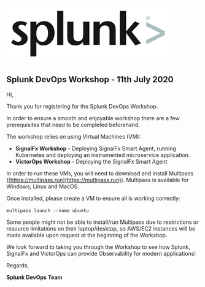 ![Splunk Logo](docs/images/splunk-logo.png)

## Splunk DevOps Workshop - 11th July 2020

Hi,

Thank you for registering for the Splunk DevOps Workshop.

In order to ensure a smooth and enjoyable workshop there are a few prerequisites that need to be completed beforehand.

The workshop relies on using Virtual Machines (VM):

* **SignalFx Workshop** - Deploying SignalFx Smart Agent, running Kubernetes and deploying an instrumented microservice application.
* **VictorOps Workshop** - Deploying the SignalFx Smart Agent

In order to run these VMs, you will need to download and install Multipass ([https://multipass.run](https://mutlipass.run)). Multipass is available for Windows, Linux and MacOS.

Once installed, please create a VM to ensure all is working correctly:

`multipass launch --name ubuntu`

Some people might not be able to install/run Multipass due to restrictions or resource limitations on their laptop/desktop, so AWS/EC2 instances will be made available upon request at the beginning of the Workshop.

We look forward to taking you through the Workshop to see how Splunk, SignalFx and VictorOps can provide Observability for modern applications!

Regards,

**Splunk DevOps Team**